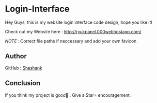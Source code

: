 # Login-Interface

Hey Guys, this is my website login interface code design, hope you like it!

Check out my Website here : http://ryukpanel.000webhostapp.com/

*NOTE :* Correct file paths if neccessary and add your own favicon.


## Author

GitHub : [Shashank](https://github.com/ShashankCode1)

## Conclusion

If you think my project is good👏 . Give a Star⭐ encouragement.
